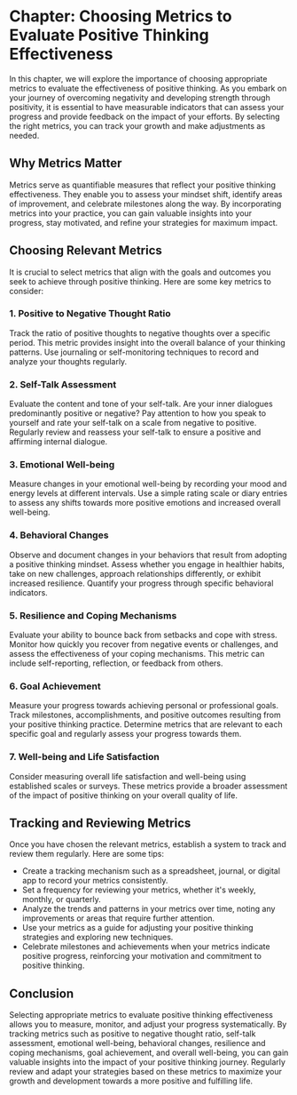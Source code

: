 Chapter: Choosing Metrics to Evaluate Positive Thinking Effectiveness
=====================================================================

In this chapter, we will explore the importance of choosing appropriate metrics to evaluate the effectiveness of positive thinking. As you embark on your journey of overcoming negativity and developing strength through positivity, it is essential to have measurable indicators that can assess your progress and provide feedback on the impact of your efforts. By selecting the right metrics, you can track your growth and make adjustments as needed.

**Why Metrics Matter**
----------------------

Metrics serve as quantifiable measures that reflect your positive thinking effectiveness. They enable you to assess your mindset shift, identify areas of improvement, and celebrate milestones along the way. By incorporating metrics into your practice, you can gain valuable insights into your progress, stay motivated, and refine your strategies for maximum impact.

**Choosing Relevant Metrics**
-----------------------------

It is crucial to select metrics that align with the goals and outcomes you seek to achieve through positive thinking. Here are some key metrics to consider:

### 1. **Positive to Negative Thought Ratio**

Track the ratio of positive thoughts to negative thoughts over a specific period. This metric provides insight into the overall balance of your thinking patterns. Use journaling or self-monitoring techniques to record and analyze your thoughts regularly.

### 2. **Self-Talk Assessment**

Evaluate the content and tone of your self-talk. Are your inner dialogues predominantly positive or negative? Pay attention to how you speak to yourself and rate your self-talk on a scale from negative to positive. Regularly review and reassess your self-talk to ensure a positive and affirming internal dialogue.

### 3. **Emotional Well-being**

Measure changes in your emotional well-being by recording your mood and energy levels at different intervals. Use a simple rating scale or diary entries to assess any shifts towards more positive emotions and increased overall well-being.

### 4. **Behavioral Changes**

Observe and document changes in your behaviors that result from adopting a positive thinking mindset. Assess whether you engage in healthier habits, take on new challenges, approach relationships differently, or exhibit increased resilience. Quantify your progress through specific behavioral indicators.

### 5. **Resilience and Coping Mechanisms**

Evaluate your ability to bounce back from setbacks and cope with stress. Monitor how quickly you recover from negative events or challenges, and assess the effectiveness of your coping mechanisms. This metric can include self-reporting, reflection, or feedback from others.

### 6. **Goal Achievement**

Measure your progress towards achieving personal or professional goals. Track milestones, accomplishments, and positive outcomes resulting from your positive thinking practice. Determine metrics that are relevant to each specific goal and regularly assess your progress towards them.

### 7. **Well-being and Life Satisfaction**

Consider measuring overall life satisfaction and well-being using established scales or surveys. These metrics provide a broader assessment of the impact of positive thinking on your overall quality of life.

**Tracking and Reviewing Metrics**
----------------------------------

Once you have chosen the relevant metrics, establish a system to track and review them regularly. Here are some tips:

* Create a tracking mechanism such as a spreadsheet, journal, or digital app to record your metrics consistently.
* Set a frequency for reviewing your metrics, whether it's weekly, monthly, or quarterly.
* Analyze the trends and patterns in your metrics over time, noting any improvements or areas that require further attention.
* Use your metrics as a guide for adjusting your positive thinking strategies and exploring new techniques.
* Celebrate milestones and achievements when your metrics indicate positive progress, reinforcing your motivation and commitment to positive thinking.

**Conclusion**
--------------

Selecting appropriate metrics to evaluate positive thinking effectiveness allows you to measure, monitor, and adjust your progress systematically. By tracking metrics such as positive to negative thought ratio, self-talk assessment, emotional well-being, behavioral changes, resilience and coping mechanisms, goal achievement, and overall well-being, you can gain valuable insights into the impact of your positive thinking journey. Regularly review and adapt your strategies based on these metrics to maximize your growth and development towards a more positive and fulfilling life.
